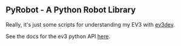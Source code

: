## PyRobot - A Python Robot Library

Really, it's just some scripts for understanding my EV3 with [ev3dev](https://www.ev3dev.org).

See the docs for the ev3 python API [here](https://github.com/ev3dev/ev3dev-lang-python).

